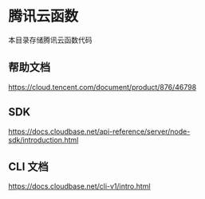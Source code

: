 # 腾讯云函数

本目录存储腾讯云函数代码

## 帮助文档

https://cloud.tencent.com/document/product/876/46798

## SDK

https://docs.cloudbase.net/api-reference/server/node-sdk/introduction.html

## CLI 文档

https://docs.cloudbase.net/cli-v1/intro.html
